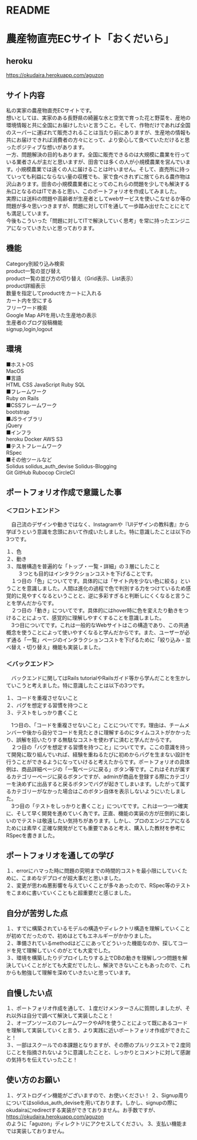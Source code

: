 # README
# 農産物直売ECサイト「おくだいら」

## heroku
https://okudaira.herokuapp.com/aguzon

## サイト内容
私の実家の農産物直売ECサイトです。  
想いとしては、実家のある長野県の綺麗な水と空気で育った花と野菜を、産地の環境情報と共に全国にお届けしたいと言うこと。そして、作物だけであれば全国のスーパーに運ばれて販売されることは当たり前にありますが、生産地の情報も共にお届けできれば消費者の方々にとって、より安心して食べていただけると思ったポジティブな想いがあります。  
一方、問題解決の目的もあります。全国に販売できるのは大規模に農業を行っている業者さんが主だと思いますが、田舎では多くの人が小規模農業を営んでいます。小規模農業では遠くの人に届けることは叶いません。そして、直売所に持っていっても利益にならない量の収穫でも、家で食べきれずに捨てられる農作物は沢山あります。田舎の小規模農業者にとってのこれらの問題を少しでも解決する糸口となるのはITであると思い、このポートフォリオを作成してみました。  
実際には送料の問題や高齢者が生産者としてwebサービスを使いこなせるか等の問題が多々思いつきますが、問題に対してITを通して一歩踏み出せたことにとても満足しています。  
今後もこういった「問題に対してITで解決していく思考」を常に持ったエンジニアになっていきたいと思っております。  

## 機能
Category別絞り込み検索  
product一覧の並び替え  
product一覧の並び方の切り替え（Grid表示、List表示）  
product詳細表示  
数量を指定してproductをカートに入れる  
カート内を空にする  
フリーワード検索  
Google Map APIを用いた生産地の表示  
生産者のブログ投稿機能  
signup,login,logout  

## 環境
■ホストOS  
MacOS  
■言語  
HTML CSS JavaScript Ruby SQL  
■フレームワーク  
Ruby on Rails  
■CSSフレームワーク  
bootstrap  
■JSライブラリ  
jQuery  
■インフラ  
heroku Docker AWS S3  
■テストフレームワーク  
RSpec  
■その他ツールなど  
Solidus solidus_auth_devise Solidus-Blogging  
Git GitHub Rubocop CircleCI  


## ポートフォリオ作成で意識した事
### ＜フロントエンド＞
　自己流のデザインや動きではなく、Instagramや『UIデザインの教科書』から学ぼうという意識を念頭において作成いたしました。特に意識したことは以下の3つです。  

１、色  
２、動き  
３、階層構造を普遍的な「トップ・一覧・詳細」の３層にしたこと  
　
　３つとも目的はインタラクションコストを下げることです。  
　１つ目の「色」についてです。具体的には「サイト内を少ない色に絞る」ということを意識しました。人間は進化の過程で色で判別する力をつけているため感覚的に見やすくなるということと、逆に多彩すぎると判断しにくくなると言うことを学んだからです。  
　２つ目の「動き」についてです。具体的にはhover時に色を変えたり動きをつけることによって、感覚的に理解しやすくすることを意識しました。  
　3つ目についてです。これは一般的なWebサイトはこの構造であり、この共通概念を使うことによって使いやすくなると学んだからです。また、ユーザーが必ず通る「一覧」ページのインタラクションコストを下げるために「絞り込み・並べ替え・切り替え」機能も実装しました。  

### ＜バックエンド＞
　バックエンドに関してはRails tutorialやRailsガイド等から学んだことを生かしていこうと考えました。特に意識したことは以下の3つです。  

１、コードを重複させないこと  
２、バグを想定する習慣を持つこと  
３、テストをしっかり書くこと  

　1つ目の、「コードを重複させないこと」ことについてです。理由は、チームメンバーや後から自分でコードを見たときに理解するのにタイムコストがかかったり、誤解を招いたりする無駄なコストを使わずに済むと学んだからです。  
　２つ目の「バグを想定する習慣を持つこと」についてです。ここの意識を持って開発に取り組んでいれば、経験を重ねるたびに初めからバグを生まない設計を行うことができるようになっていけると考えたからです。ポートフォリオの具体例は、商品詳細ページの「一覧ページに戻る」ボタン等です。これはそれが属するカテゴリーページに戻るボタンですが、adminが商品を登録する際にカテゴリーを決めずに出品すると戻るボタンでバグが起きてしまいます。したがって属するカテゴリーがなかった場合はこのボタン自体を表示しないようにいたしました。  
　3つ目の「テストをしっかりと書くこと」についてです。これは一つ一つ確実に、そして早く開発を進めていく為です。正直、機能の実装の方が圧倒的に楽しいのでテストは敬遠したい気持ちがあります。しかし、プロのエンジニアになるためには素早く正確な開発がとても重要であると考え、購入した教材を参考にRSpecを書きました。  

## ポートフォリオを通しての学び
１、errorにハマった時に問題の究明までの時間的コストを最小限にしていくために、こまめなデプロイが超大事だと思いました。  
２、変更が思わぬ悪影響を与えていくことが多々あったので、RSpec等のテストをこまめに書いていくこともと超重要だと感じました。  

## 自分が苦労した点
１、すでに構築されているモデルの構造やディレクトリ構造を理解していくことが初めてだったので、初めはとてもエネルギーがかかりました。  
２、準備されているmethodはどこにあってどういった機能なのか、探してコードを見て理解していくのがとても大変でした。  
３、環境を構築したりデプロイしたりする上でDBの動きを理解しつつ問題を解決していくことがとても大変だでしたし、解決できないこともあったので、これからも勉強して理解を深めていきたいと思っています。  

## 自慢したい点
１、ポートフォリオ作成を通して、１度だけメンターさんに質問しましたが、それ以外は自分で調べて解決して実装したこと！  
２、オープンソースのフレームワークやAPIを使うことによって既にあるコードを理解して実装していくと言う、より実践に近いポートフォリオ作成ができたこと！  
３、一部はスクールでの本課題となりますが、その際のプルリクエストで２度同じことを指摘されないように意識したことと、しっかりとコメントに対して感謝の気持ちを伝えていったこと！  

## 使い方のお願い
１、ゲストログイン機能がございますので、お使いください！
２、Signup周りについてはsolidus_auth_deviseを用いております。しかし、signupの際にokudairaにredirectする実装ができておりません。お手数ですが、  
https://okudaira.herokuapp.com/aguzon  
のように「aguzon」ディレクトリにアクセスしてください。
3、支払い機能までは実装しておりません。  
